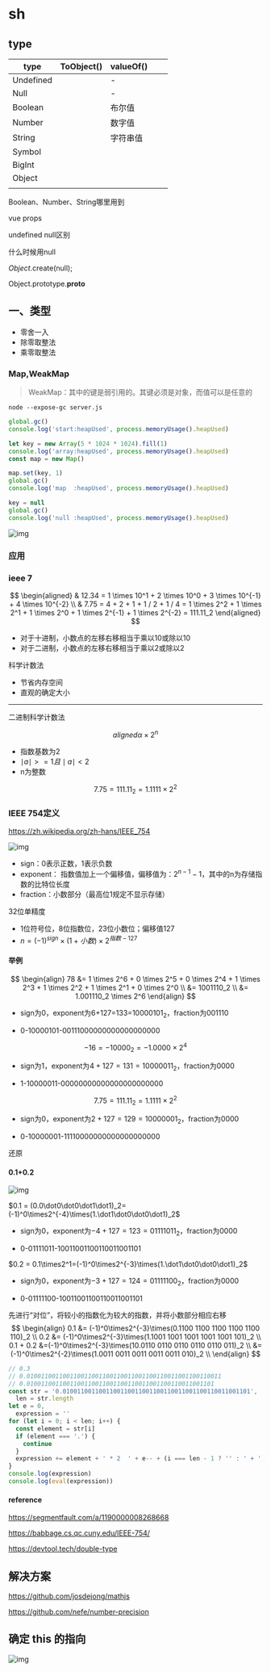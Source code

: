 # sh

## type

| type      | ToObject() | valueOf() |      |      |
| --------- | ---------- | --------- | ---- | ---- |
| Undefined |            | -         |      |      |
| Null      |            | -         |      |      |
| Boolean   |            | 布尔值    |      |      |
| Number    |            | 数字值    |      |      |
| String    |            | 字符串值  |      |      |
| Symbol    |            |           |      |      |
| BigInt    |            |           |      |      |
| Object    |            |           |      |      |
|           |            |           |      |      |

Boolean、Number、String哪里用到

vue props

undefined null区别

什么时候用null

*Object*.create(null);

Object.prototype.__proto__

## 一、类型

- 零舍一入
- 除零取整法
- 乘零取整法

### Map,WeakMap

> WeakMap：其中的键是弱引用的。其键必须是对象，而值可以是任意的

`node --expose-gc server.js`

```js
global.gc()
console.log('start:heapUsed', process.memoryUsage().heapUsed)

let key = new Array(5 * 1024 * 1024).fill(1)
console.log('array:heapUsed', process.memoryUsage().heapUsed)
const map = new Map()

map.set(key, 1)
global.gc()
console.log('map  :heapUsed', process.memoryUsage().heapUsed)

key = null
global.gc()
console.log('null :heapUsed', process.memoryUsage().heapUsed)
```

![img](./images/stack.jpg)

### 应用

### ieee 7

$$
\begin{aligned}
& 12.34 = 1 \times 10^1 + 2 \times 10^0 + 3 \times 10^{-1} + 4 \times 10^{-2} \\
& 7.75 = 4 + 2 + 1 + 1 / 2 + 1 / 4 = 1 \times 2^2 + 1 \times 2^1 + 1 \times 2^0 + 1 \times 2^{-1} + 1 \times 2^{-2} = 111.11_2
\end{aligned}
$$

- 对于十进制，小数点的左移右移相当于乘以10或除以10
- 对于二进制，小数点的左移右移相当于乘以2或除以2

科学计数法

- 节省内存空间
- 直观的确定大小

---

二进制科学计数法

$$ {aligned}
\alpha \times 2^n
$$

- 指数基数为2
- $\mid a \mid >= 1 且 \mid a \mid < 2$
- n为整数

$$
7.75 = 111.11_2 = 1.1111 \times 2^2
$$

### IEEE 754定义

<https://zh.wikipedia.org/zh-hans/IEEE_754>

![img](./images/General_floating_point_frac.svg)

- sign：0表示正数，1表示负数
- exponent： 指数值加上一个偏移值，偏移值为：$2^{n-1}-1$，其中的n为存储指数的比特位长度
- fraction：小数部分（最高位1规定不显示存储）

32位单精度

- 1位符号位，8位指数位，23位小数位；偏移值127
- $n=(-1)^{sign} \times (1+小数) \times 2^{指数-127}$

#### 举例

$$
\begin{align}
78 &= 1 \times 2^6 +  0 \times 2^5 + 0 \times 2^4 + 1 \times 2^3 + 1 \times 2^2 +  1 \times 2^1 +  0 \times 2^0 \\
&= 1001110_2 \\
&= 1.001110_2 \times 2^6
\end{align}
$$

- sign为0，exponent为6+127=133=$10000101_2$，fraction为001110

- 0-10000101-00111000000000000000000

$$
-16 = -10000_2 = -1.0000 \times 2^4
$$

- sign为1，exponent为$4+127=131=10000011_2$，fraction为0000

- 1-10000011-00000000000000000000000

$$
7.75 = 111.11_2 = 1.1111 \times 2^2
$$

- sign为0，exponent为$2+127=129=10000001_2$，fraction为0000

- 0-10000001-11110000000000000000000

还原

#### 0.1+0.2

![img](./images/88842336-589895844125a.webp)

$0.1 = (0.0\dot0\dot0\dot1\dot1)_2=(-1)^0\times2^{-4}\times(1.\dot1\dot0\dot0\dot1)_2$

- sign为0，exponent为$-4+127=123=01111011_2$，fraction为0000

- 0-01111011-10011001100110011001101

$0.2 = 0.1\times2^1=(-1)^0\times2^{-3}\times(1.\dot1\dot0\dot0\dot1)_2$

- sign为0，exponent为$-3+127=124= 01111100_2$，fraction为0000

- 0-01111100-10011001100110011001101

先进行“对位”，将较小的指数化为较大的指数，并将小数部分相应右移
$$
\begin{align}
0.1 &= (-1)^0\times2^{-3}\times(0.1100 1100 1100 1100 1100 110)_2 \\
0.2 &= (-1)^0\times2^{-3}\times(1.1001 1001 1001 1001 1001 101)_2 \\
0.1 + 0.2 &=(-1)^0\times2^{-3}\times(10.0110 0110 0110 0110 0110 011)_2 \\
&= (-1)^0\times2^{-2}\times(1.0011 0011 0011 0011 0011 010)_2 \\
\end{align}
$$

```js
// 0.3
// 0.010011001100110011001100110011001100110011001100110011
// 0.0100110011001100110011001100110011001100110011001101
const str = '0.0100110011001100110011001100110011001100110011001101',
  len = str.length
let e = 0,
  expression = ''
for (let i = 0; i < len; i++) {
  const element = str[i]
  if (element === '.') {
    continue
  }
  expression += element + ' * 2  ' + e-- + (i === len - 1 ? '' : ' + ')
}
console.log(expression)
console.log(eval(expression))
```

#### reference

<https://segmentfault.com/a/1190000008268668>

<https://babbage.cs.qc.cuny.edu/IEEE-754/>

<https://devtool.tech/double-type>

## 解决方案

<https://github.com/josdejong/mathjs>

<https://github.com/nefe/number-precision>

## 确定 this 的指向

![img](./images/2019-03-19-01.png)

